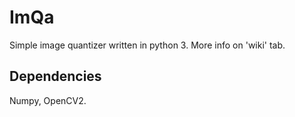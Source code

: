 # ImQa
Simple image quantizer written in python 3. More info on 'wiki' tab.

## Dependencies
Numpy, OpenCV2.
